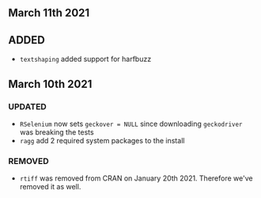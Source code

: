 ## March 11th 2021

## ADDED
* `textshaping` added support for harfbuzz

## March 10th 2021

### UPDATED
* `RSelenium` now sets `geckover = NULL` since downloading `geckodriver` was breaking the tests
* `ragg` add 2 required system packages to the install

### REMOVED
* `rtiff` was removed from CRAN on January 20th 2021.  Therefore we've removed it as well.
